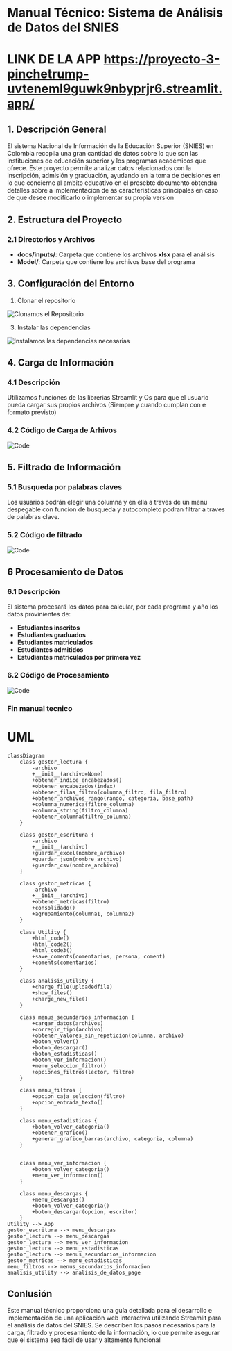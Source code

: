 # Manual Técnico: Sistema de Análisis de Datos del SNIES

# LINK DE LA APP https://proyecto-3-pinchetrump-uvteneml9guwk9nbyprjr6.streamlit.app/

## 1. Descripción General

El sistema Nacional de Información de la Educación Superior (SNIES) en Colombia recopila una gran cantidad de datos
sobre lo que son las instituciones de educación superior y los programas académicos que ofrece. Este proyecto permite
analizar datos relacionados con la inscripción, admisión y graduación, ayudando en la toma de decisiones en lo que
concierne al ambito educativo en el presebte documento obtendra detalles sobre a implementacion de as caracteristicas
principales en caso de que desee modificarlo o implementar su propia version

## 2. Estructura del Proyecto

### 2.1 Directorios y Archivos

- **docs/inputs/**: Carpeta que contiene los archivos **xlsx** para el análisis
- **Model/**: Carpeta que contiene los archivos base del programa

## 3. Configuración del Entorno

1. Clonar el repositorio

![Clonamos el Repositorio](./assets/clone.png)

3. Instalar las dependencias

![Instalamos las dependencias necesarias](./assets/dependencias.png)

## 4. Carga de Información

### 4.1 Descripción
Utilizamos funciones de las librerias Streamlit y Os para que el usuario pueda cargar sus propios archivos (Siempre y cuando cumplan con e formato previsto)
### 4.2 Código de Carga de Arhivos

![Code](./assets/CargadoDeArchivos.png)
## 5. Filtrado de Información

### 5.1 Busqueda por palabras claves

Los usuarios podrán elegir una columna y en ella a traves de un menu despegable con funcion de busqueda y autocompleto podran filtrar a traves de palabras clave.
### 5.2 Código de filtrado

![Code](./assets/AplicadoFiltros.png)

## 6 Procesamiento de Datos

### 6.1 Descripción

El sistema procesará los datos para calcular, por cada programa y año los datos provinientes de:

- **Estudiantes inscritos**
- **Estudiantes graduados**
- **Estudiantes matriculados**
- **Estudiantes admitidos**
- **Estudiantes matriculados por primera vez**

### 6.2 Código de Procesamiento

![Code](./assets/ProcesarData.png)

### Fin manual tecnico


# UML
```mermaid
classDiagram
    class gestor_lectura {
        -archivo
        +__init__(archivo=None)
        +obtener_indice_encabezados()
        +obtener_encabezados(index)
        +obtener_filas_filtro(columna_filtro, fila_filtro)
        +obtener_archivos_rango(rango, categoria, base_path)
        +columna_numerica(filtro_columna)
        +columna_string(filtro_columna)
        +obtener_columna(filtro_columna)
    }

    class gestor_escritura {
        -archivo
        +__init__(archivo)
        +guardar_excel(nombre_archivo)
        +guardar_json(nombre_archivo)
        +guardar_csv(nombre_archivo)
    }

    class gestor_metricas {
        -archivo
        +__init__(archivo)
        +obtener_metricas(filtro)
        +consolidado()
        +agrupamiento(columna1, columna2)
    }

    class Utility {
        +html_code()
        +html_code2()
        +html_code3()
        +save_coments(comentarios, persona, coment)
        +coments(comentarios)
    }

    class analisis_utility {
        +charge_file(uploadedfile)
        +show_files()
        +charge_new_file()
    }

    class menus_secundarios_informacion {
        +cargar_datos(archivos)
        +corregir_tipo(archivo)
        +obtener_valores_sin_repeticion(columna, archivo)
        +boton_volver()
        +boton_descargar()
        +boton_estadisticas()
        +boton_ver_informacion()
        +menu_seleccion_filtro()
        +opciones_filtros(lector, filtro)
    }

    class menu_filtros {
        +opcion_caja_seleccion(filtro)
        +opcion_entrada_texto()
    }

    class menu_estadisticas {
        +boton_volver_categoria()
        +obtener_grafico()
        +generar_grafico_barras(archivo, categoria, columna)
    }


    class menu_ver_informacion {
        +boton_volver_categoria()
        +menu_ver_informacion()
    }

    class menu_descargas {
        +menu_descargas()
        +boton_volver_categoria()
        +boton_descargar(opcion, escritor)
    }
Utility --> App
gestor_escritura --> menu_descargas
gestor_lectura --> menu_descargas
gestor_lectura --> menu_ver_informacion
gestor_lectura --> menu_estadisticas
gestor_lectura --> menus_secundarios_informacion
gestor_metricas --> menu_estadisticas
menu_filtros --> menus_secundarios_informacion
analisis_utility --> analisis_de_datos_page
```





## Conlusión

Este manual técnico proporciona una guía detallada para el desarrollo e implementación de una aplicación web interactiva
utilizando Streamlit para el análisis de datos del SNIES. Se describen los pasos necesarios para la carga, filtrado y
procesamiento de la información, lo que permite asegurar que el sistema sea fácil de usar y altamente funcional





